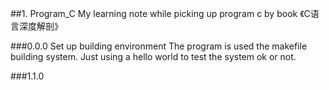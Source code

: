##1. Program_C
	My learning note while picking up program c by book 《C语言深度解剖》

###0.0.0 Set up building environment
	The program is used the makefile building system.
	Just using a hello world to test the system ok or not.

###1.1.0

